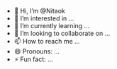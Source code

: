 - 👋 Hi, I’m @Nitaok
- 👀 I’m interested in ...
- 🌱 I’m currently learning ...
- 💞️ I’m looking to collaborate on ...
- 📫 How to reach me ...
- 😄 Pronouns: ...
- ⚡ Fun fact: ...

<!---
Nitaok/Nitaok is a ✨ special ✨ repository because its `README.md` (this file) appears on your GitHub profile.
You can click the Preview link to take a look at your changes.
--->
